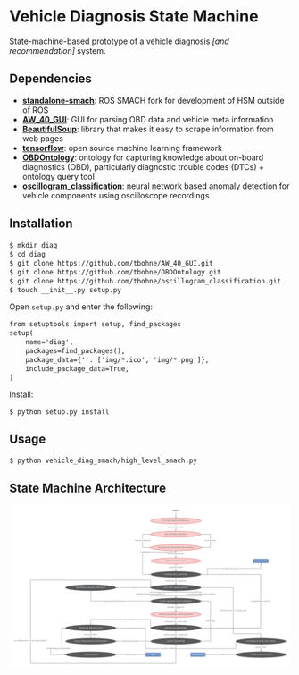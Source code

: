 # Vehicle Diagnosis State Machine

State-machine-based prototype of a vehicle diagnosis *[and recommendation]* system.

## Dependencies

- [**standalone-smach**](https://pypi.org/project/standalone-smach/): ROS SMACH fork for development of HSM outside of ROS
- [**AW_40_GUI**](https://github.com/DanielNowak98/AW_40_GUI): GUI for parsing OBD data and vehicle meta information
- [**BeautifulSoup**](https://pypi.org/project/beautifulsoup4/): library that makes it easy to scrape information from web pages
- [**tensorflow**](https://pypi.org/project/tensorflow/): open source machine learning framework
- [**OBDOntology**](https://github.com/tbohne/OBDOntology): ontology for capturing knowledge about on-board diagnostics (OBD), particularly diagnostic trouble codes (DTCs) + ontology query tool
- [**oscillogram_classification**](https://github.com/tbohne/oscillogram_classification): neural network based anomaly detection for vehicle components using oscilloscope recordings

## Installation

```
$ mkdir diag
$ cd diag
$ git clone https://github.com/tbohne/AW_40_GUI.git
$ git clone https://github.com/tbohne/OBDOntology.git
$ git clone https://github.com/tbohne/oscillogram_classification.git
$ touch __init__.py setup.py
```
Open `setup.py` and enter the following:
```
from setuptools import setup, find_packages
setup(
    name='diag',
    packages=find_packages(),
    package_data={'': ['img/*.ico', 'img/*.png']},
    include_package_data=True,
)
```
Install:
```
$ python setup.py install
```

## Usage

```
$ python vehicle_diag_smach/high_level_smach.py
```

## State Machine Architecture

![](img/smach_v9.jpg)
